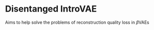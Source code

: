 # Disentanged IntroVAE
Aims to help solve the problems of reconstruction quality loss in $\beta$VAEs